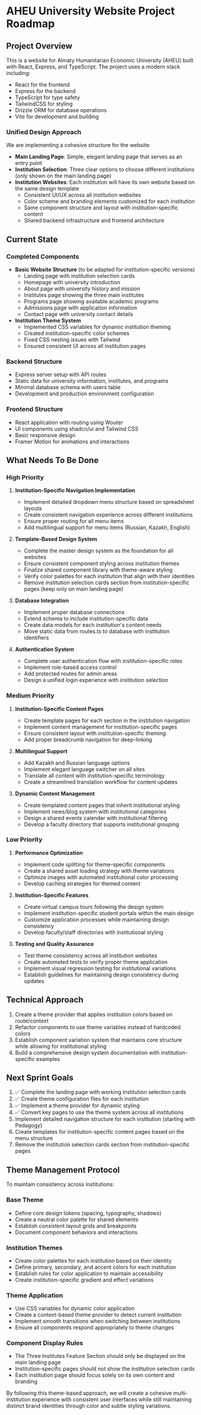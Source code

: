 # AHEU University Website Project Roadmap

## Project Overview
This is a website for Almaty Humanitarian Economic University (AHEU) built with React, Express, and TypeScript. The project uses a modern stack including:
- React for the frontend
- Express for the backend
- TypeScript for type safety
- TailwindCSS for styling
- Drizzle ORM for database operations
- Vite for development and building

### Unified Design Approach
We are implementing a cohesive structure for the website:
- **Main Landing Page**: Simple, elegant landing page that serves as an entry point
- **Institution Selection**: Three clear options to choose different institutions (only shown on the main landing page)
- **Institution Websites**: Each institution will have its own website based on the same design template
  - Consistent UI/UX across all institution websites
  - Color scheme and branding elements customized for each institution
  - Same component structure and layout with institution-specific content
  - Shared backend infrastructure and frontend architecture

## Current State

### Completed Components
- **Basic Website Structure** (to be adapted for institution-specific versions)
  - Landing page with institution selection cards
  - Homepage with university introduction
  - About page with university history and mission
  - Institutes page showing the three main institutes
  - Programs page showing available academic programs
  - Admissions page with application information
  - Contact page with university contact details
- **Institution Theme System**
  - Implemented CSS variables for dynamic institution theming
  - Created institution-specific color schemes
  - Fixed CSS nesting issues with Tailwind
  - Ensured consistent UI across all institution pages

### Backend Structure
- Express server setup with API routes
- Static data for university information, institutes, and programs
- Minimal database schema with users table
- Development and production environment configuration

### Frontend Structure
- React application with routing using Wouter
- UI components using shadcn/ui and Tailwind CSS
- Basic responsive design
- Framer Motion for animations and interactions

## What Needs To Be Done

### High Priority
1. **Institution-Specific Navigation Implementation**
   - Implement detailed dropdown menu structure based on spreadsheet layouts
   - Create consistent navigation experience across different institutions
   - Ensure proper routing for all menu items
   - Add multilingual support for menu items (Russian, Kazakh, English)

2. **Template-Based Design System**
   - Complete the master design system as the foundation for all websites
   - Ensure consistent component styling across institution themes
   - Finalize shared component library with theme-aware styling
   - Verify color palettes for each institution that align with their identities
   - Remove institution selection cards section from institution-specific pages (keep only on main landing page)

3. **Database Integration**
   - Implement proper database connections
   - Extend schema to include institution-specific data
   - Create data models for each institution's content needs
   - Move static data from routes.ts to database with institution identifiers

4. **Authentication System**
   - Complete user authentication flow with institution-specific roles
   - Implement role-based access control
   - Add protected routes for admin areas
   - Design a unified login experience with institution selection

### Medium Priority
1. **Institution-Specific Content Pages**
   - Create template pages for each section in the institution navigation
   - Implement content management for institution-specific pages
   - Ensure consistent layout with institution-specific theming
   - Add proper breadcrumb navigation for deep-linking

2. **Multilingual Support**
   - Add Kazakh and Russian language options
   - Implement elegant language switcher on all sites
   - Translate all content with institution-specific terminology
   - Create a streamlined translation workflow for content updates

3. **Dynamic Content Management**
   - Create templated content pages that inherit institutional styling
   - Implement news/blog system with institutional categories
   - Design a shared events calendar with institutional filtering
   - Develop a faculty directory that supports institutional grouping

### Low Priority
1. **Performance Optimization**
   - Implement code splitting for theme-specific components
   - Create a shared asset loading strategy with theme variations
   - Optimize images with automated institutional color processing
   - Develop caching strategies for themed content

2. **Institution-Specific Features**
   - Create virtual campus tours following the design system
   - Implement institution-specific student portals within the main design
   - Customize application processes while maintaining design consistency
   - Develop faculty/staff directories with institutional styling

3. **Testing and Quality Assurance**
   - Test theme consistency across all institution websites
   - Create automated tests to verify proper theme application
   - Implement visual regression testing for institutional variations
   - Establish guidelines for maintaining design consistency during updates

## Technical Approach
1. Create a theme provider that applies institution colors based on route/context
2. Refactor components to use theme variables instead of hardcoded colors
3. Establish component variation system that maintains core structure while allowing for institutional styling
4. Build a comprehensive design system documentation with institution-specific examples

## Next Sprint Goals
1. ✅ Complete the landing page with working institution selection cards
2. ✅ Create theme configuration files for each institution 
3. ✅ Implement a theme provider for dynamic styling
4. ✅ Convert key pages to use the theme system across all institutions
5. Implement detailed navigation structure for each institution (starting with Pedagogy)
6. Create templates for institution-specific content pages based on the menu structure
7. Remove the institution selection cards section from institution-specific pages

## Theme Management Protocol
To maintain consistency across institutions:

### Base Theme
- Define core design tokens (spacing, typography, shadows)
- Create a neutral color palette for shared elements
- Establish consistent layout grids and breakpoints
- Document component behaviors and interactions

### Institution Themes
- Create color palettes for each institution based on their identity
- Define primary, secondary, and accent colors for each institution
- Establish rules for color application to maintain accessibility
- Create institution-specific gradient and effect variations

### Theme Application
- Use CSS variables for dynamic color application
- Create a context-based theme provider to detect current institution
- Implement smooth transitions when switching between institutions
- Ensure all components respond appropriately to theme changes

### Component Display Rules
- The Three Institutes Feature Section should only be displayed on the main landing page
- Institution-specific pages should not show the institution selection cards
- Each institution page should focus solely on its own content and branding

By following this theme-based approach, we will create a cohesive multi-institution experience with consistent user interfaces while still maintaining distinct brand identities through color and subtle styling variations. 